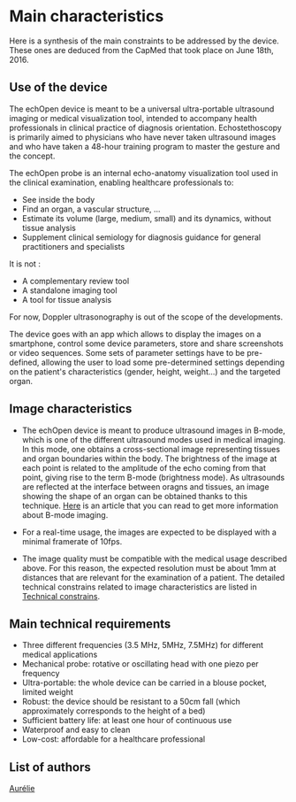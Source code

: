 # Main characteristics

Here is a synthesis of the main constraints to be addressed by the device. These ones are deduced from the CapMed that took place on June 18th, 2016.

## Use of the device

The echOpen device is meant to be a universal ultra-portable ultrasound imaging or medical visualization tool, intended to accompany health professionals in clinical practice of diagnosis orientation. Echostethoscopy is primarily aimed to physicians who have never taken ultrasound images and who have taken a 48-hour training program to master the gesture and the concept.

The echOpen probe is an internal echo-anatomy visualization tool used in the clinical examination, enabling healthcare professionals to:

* See inside the body
* Find an organ, a vascular structure, ...
* Estimate its volume \(large, medium, small\) and its dynamics, without tissue analysis
* Supplement clinical semiology for diagnosis guidance for general practitioners and specialists

It is not :

* A complementary review tool
* A standalone imaging tool
* A tool for tissue analysis

For now, Doppler ultrasonography is out of the scope of the developments.

The device goes with an app which allows to display the images on a smartphone, control some device parameters, store and share screenshots or video sequences. Some sets of parameter settings have to be pre-defined, allowing the user to load some pre-determined settings depending on the patient's characteristics \(gender, height, weight...\) and the targeted organ.

## Image characteristics

* The echOpen device is meant to produce ultrasound images in B-mode, which is one of the different ultrasound modes used in medical imaging. In this mode, one obtains a cross-sectional image representing tissues and organ boundaries within the body. The brightness of the image at each point is related to the amplitude of the echo coming from that point, giving rise to the term B-mode \(brightness mode\). As ultrasounds are reflected at the interface between oragns and tissues, an image showing the shape of an organ can be obtained thanks to this technique. [Here](http://assets.cambridge.org/97805217/57102/excerpt/9780521757102_excerpt.pdf) is an article that you can read to get more information about B-mode imaging.

* For a real-time usage, the images are expected to be displayed with a minimal framerate of 10fps.

* The image quality must be compatible with the medical usage described above. For this reason, the expected resolution must be about 1mm at distances that are relevant for the examination of a patient. The detailed technical constrains related to image characteristics are listed in [Technical constrains](backlog/technical.md).

## Main technical requirements

* Three different frequencies \(3.5 MHz, 5MHz, 7.5MHz\) for different medical applications
* Mechanical probe: rotative or oscillating head with one piezo per frequency
* Ultra-portable: the whole device can be carried in a blouse pocket, limited weight
* Robust: the device should be resistant to a 50cm fall \(which approximately corresponds to the height of a bed\)
* Sufficient battery life: at least one hour of continuous use
* Waterproof and easy to clean
* Low-cost: affordable for a healthcare professional



## List of authors

[Aurélie](https://www.gitbook.com/book/echopen/echopen_prototyping/edit#)

